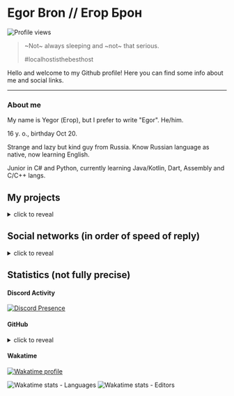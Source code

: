# Egor Bron // Егор Брон
<!--<img src="https://avatars.githubusercontent.com/u/71507444?s=64" style="border-radius: 4px;" alt="Avatar">-->

<!--[![ko-fi](https://ko-fi.com/img/githubbutton_sm.svg)](https://ko-fi.com/egorbron)-->
![Profile views](https://komarev.com/ghpvc/?username=EgorBron&color=4c10cc&style=flat-square)
> ~Not~ always sleeping and ~not~ that serious.
> 
> #localhostisthebesthost

Hello and welcome to my Github profile! Here you can find some info about me and social links.

<hr>

### About me
My name is Yegor (Егор), but I prefer to write "Egor". He/him.

16 y. o., birthday Oct 20.

Strange and lazy but kind guy from Russia. Know Russian language as native, now learning English<!--, want to learn Interslavic and Chinese-->.

Junior in C# and Python, currently learning Java/Kotlin, Dart, Assembly and C/C++ langs.

<!--
<details><summary>Toolset</summary>
 
 * 2D Design
   * Adobe Photoshop (CC 2015 and CC 2022)
   * Figma (latest)
 * 3D design
   * Cinema 4D r20-r21
   * Blender (2.8, 3.3)
 * Video-related
   * OBS Studio (28+)
   * Adobe Premiere Pro (CC 2022)
   * Adobe After Effects (CC 2022)
 * Music/audio
   * Adobe Audition (CC 2014, CC 2022)
   * MuseScore 3
   * Embers (latest)
 * Networking
   * PuTTY (latest)
   * Hamachi (2.2)
   * BurpSuite Community (2022+)
   * Postman (10+)
   * Fiddler Classic (5.0)
 * Personalization
   * Rainmeter (latest)
   * KeyGo (latest)
   * Notifications Visualizer (latest)
   * PowerToys (latest)
 * Programming
   * Languages
     * Python (3.11.3, 3.9.6, 2.7, mainly 3.11.3)
     * .NET (4.8 Framework, 5.0-7.0 Core, mainly 7.0)
      * C# (7-11, mainly 10-11)
     * JVM
      * Java (8, 16, 17, mainly 17)
      * Kotlin (1.7)
      * Scala (3.1)
     * C++ (10, 21, mainly 21)
     * Lua (5.4)
     * Dart (2.18)
     * Web-related (HTML, CSS, JS)
   * Databases
     * MongoDB (5.0 Enteripse)
     * SQLite
   * Editors & IDEs
     * Visual Studio 2022 (17)
     * Visual Studio Code (latest)
     * Android Studio (2021.3)
     * IntelliJ IDEA (2022.2)
     * Notepad++ (latest)
   * Game engines
     * Godot (4.0)
     * Unity (2017, 2021, mostly 2017)
   * Reverse engineering tools
     * dnSpyEx (latest)
     * ImHex (latest)
     * Cheat Engine (latest)
     * Resource Hacker (latest)
     * cpp2il
   * Mod APIs
     * Fabric (Minecraft) (latest)
     * BSPIA (Beat Saber and other Unity Mono-backend games) (latest)
     * Melon Loader (Unity) (latest)
</details>
<hr>
-->

## My projects
<details><summary>click to reveal</summary>

> Here are all the projects that I work on or have worked on recently.
>
> If ✔ is after project name - this project is finished, 🥶 - project is temporarily unmaintained.

###### Personal projects
  * 📄 [Some GitHub Gists](https://gist.github.com/EgorBron)
  * 📦 [AutoJPPRooms (private)](https://github.com/EgorBron/AutoJPPRooms) - automated livestream for Jackbox Party Packs (DESrv plugin)
  * 🔌 [SocketSaber](https://github.com/EgorBron/SocketSaber) - mod and library that allows you to open localhost TCP socket with lots of your current BS activity
  * 😺 [anekos](https://github.com/EgorBron/anekos)✔ - simple and shitty async Nekos.life API interactor 
  * 🚇 [How Long On Subway](https://github.com/EgorBron/HowLongOnSubway)🥶 - subway travel time calculator
  * 🖼 [BSDRP](https://github.com/EgorBron/BSDRP) - DRP (Discord Rich Presence) implementation for Beat Saber
  * 🎋 [GrasscutterCommandGenerator](https://github.com/EgorBron/GrasscutterCommandGenerator)🥶 - fork of [GrasscutterCommandGenerator](https://github.com/jie65535/GrasscutterCommandGenerator) with few new features and translations fixes
  * 🙀 [WHAT THE CAT?!](https://github.com/EgorBron/WHAT-THE-CAT)✔ - joke "virus" that spams with cat images (and not only cats)
  * 🎣 [Trapp](https://github.com/EgorBron/Trapp)🥶 - Android app what can help interact with "APIs that returns random images"
  * 💽 [EasyDriveIcon](https://github.com/EgorBron/EasyDriveIcon)✔ - util for change drive icon in Windows explorer
  * 📸 [ae2gd](https://github.com/EgorBron/ae2gd)🥶 - plugin for After Effects that imports composition to Geometry Dash level
  * 🌋 [XGauntlet](https://github.com/EgorBron/XGauntlet) - Geode mod for Geometry Dash that helps to add more "gauntlets"
  * 〽 [BlenderMoGraph](https://github.com/EgorBron/BlenderMoGraph)🥶 - addon for Blender that provides tools related to easy work with motion grpahics
  * 🦠 [PIMS](https://github.com/EgorBron/PIMS)🥶 - custom server for Plague Inc. (DESrv plugin)
  * 🧵 [fastpath](https://github.com/EgorBron/fastpath)🥶 - easy way to add something to PATH env. variable using CLI
  * 🗡 [SKMS](https://github.com/EgorBron/SKMS)🥶 - custom server for Soul Knight (DESrv plugin)

###### [Blusutils](https://github.com/Blusutils/) projets
  * 🥫 [DESrv](https://github.com/Blusutils/DESrv) - Dedicated Extendible Server for usage in different tasks
  * 🌄 [DESCEndLib](https://github.com/Blusutils/DESCEndLib)✔ - multipurposal .NET library
  * 🔍 [DESrv Plugin Example](https://github.com/Blusutils/desrv-pdk-example) - example plugin for DESrv using PDK
  * ⚙ [Blusutils Python library](https://github.com/Blusutils/blusutilspy)✔ - library with random functionality
  * 💧 Niquid (private)🥶 - yet another logic game
  * 🌐 [SimpleTranslate (private, but will open soon)](https://github.com/Blusutils/SimpleTranslate)🥶 - simple web CAT tool and translations hosting
  * 📝 [Art Prompt Challenge](https://github.com/Blusutils/ArtPromptChallenge)🥶 - artwork theme prompt generator for "creating whatever you want (if you want too much)"
  * 🔥 Elemheadz (private)🥶 - yet another platformer game
  * 📰 [Blusutils Newscenter (private)](https://github.com/Blusutils/Newscenter)🥶 - IfTTT-like news crossposting solution
  * 👷‍♀️ [AniTycoon (private)](https://github.com/Blusutils/AniTycoon) - yet another Discord bot

 ###### Blusutils [Firoapps](https://github.com/Firoapps)
   * 📹 [CaptureExp (private)](https://github.com/Firoapps/CaptureExp)🥶 - shitty motion capture implementation for VR and exportion to some 3D software
   * 🎆 [Firogram (private)](https://github.com/Firoapps/Firogram) - cross-platform Telegram client implementation on Flutter for developers and enthusiasts
   * 📨 [Migratail (private)](https://github.com/Firoapps/Migratail) - helps to migrate from old mail services, browsers or systems
 
###### Blusutils x [SyrDB](https://github.com/syrdb)
  * 🗄 [BDSF.NET](https://github.com/Blusutils/BDSF.NET)🥶 - *Binary Data Store Format* implementation for .NET
  * 🍕 [SyrD.NET](https://github.com/syrdb/SyrD.NET)🥶 - [SyrDB](https://github.com/syrdb/SyrDB) driver for .NET
  * 🧀 [SyrBot](https://github.com/Blusutils/Syr) - Discord bot with great functionality
  * 🔁 [RouC](https://github.com/Blusutils/RouC)🥶 - the web anonymous **Rou**lette **C**hat
</details>

## Social networks (in order of speed of reply)
<details><summary>click to reveal</summary>

> **Warning**: please just join the related community (server, channel, etc.) if it exists. And if you sent friend request, describe what are you want as completly as you can. **NO QUESTIONS ABOUT PYTHON OR DISCORD BOTS!**

[Discord (Егор Брон#3443)](https://discord.com/users/555638466365489172) or [Discord Server](https://discord.gg/bJkW8SSEeY)

[Telegram DM (@egorbronn)](https://t.me/egorbronn) or [channel (@egorbron_sleep, RU)](https://t.me/egorbron_sleep) 

[YouTube (@EgorBron)](https://youtube.com/@EgorBron)

[Steam](https://steamcommunity.com/id/EgorBronn/)

[DonationAlerts](https://www.donationalerts.com/c/egorbron)

[E-mail (egorbron@inbox.ru)](mailto:egorbron@inbox.ru)

[VK (@egorbronn)](https://vk.com/egorbronn) (inactive, may not reply) 

[osu!profile](https://osu.ppy.sh/users/15136301) (noreply)

[Itch](https://egorbron.itch.io/) (noreply)

[Ko-fi](https://ko-fi.com/egorbron) (noreply)

*More links will appear soon...*
</details>

## Statistics (not fully precise)

#### Discord Activity

<a href="https://discord.com/users/555638466365489172">
  <img
    src="https://lanyard.cnrad.dev/api/555638466365489172?idleMessage=Doing%20nothing"
    alt="Discord Presence"
    width=300
  />
</a>

#### GitHub
<details><summary>click to reveal</summary>
 
<!--
![Stats](https://github-readme-stats.vercel.app/api?username=EgorBron&show_icons=true&theme=tokyonight&bg_color=000000&title_color=ebebeb&text_color=cbcbcb)

![Top Langs](https://github-readme-stats.vercel.app/api/top-langs/?username=EgorBron&layout=compact&theme=codeSTACKr)-->

![Metrics](/github-metrics.svg)

![Metrics Blusutils](/github-metrics-blusutils.svg)
 
</details>

#### Wakatime

[![Wakatime profile](https://wakatime.com/badge/user/0d335b7c-5fc4-4716-9e58-4e0d11be214d.svg?style=flat-square)](https://wakatime.com/@EgorBron)

<img
  src="https://wakatime.com/share/@EgorBron/e276a505-ff9f-4cb2-885f-778f074830ee.svg"
  alt="Wakatime stats - Languages"
  width=500
/>
<img
  src="https://wakatime.com/share/@EgorBron/98a0f5cf-84cc-433d-81fa-f5fcb834b626.svg"
  alt="Wakatime stats - Editors"
  width=500
/>
